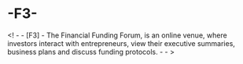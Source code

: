 # -F3-
&lt;! - - [F3]  -  The Financial Funding Forum, is an online venue, where investors interact with entrepreneurs, view their executive summaries, business plans and discuss funding protocols.  - - >
